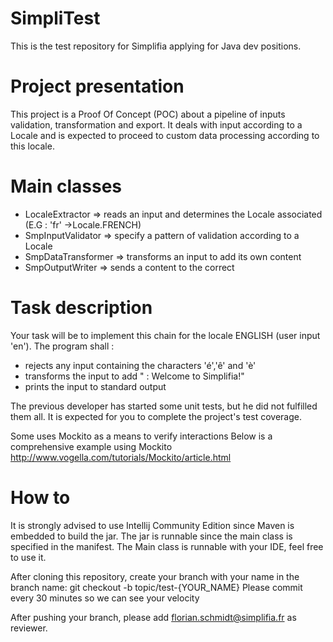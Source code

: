 # SimpliTest
This is the test repository for Simplifia applying for Java dev positions.

# Project presentation
This project is a Proof Of Concept (POC) about a pipeline of inputs validation, transformation and export.
It deals with input according to a Locale and is expected to proceed to custom data processing according to this locale.

# Main classes
- LocaleExtractor => reads an input and determines the Locale associated (E.G : 'fr' ->Locale.FRENCH)
- SmpInputValidator => specify a pattern of validation according to a Locale
- SmpDataTransformer => transforms an input to add its own content
- SmpOutputWriter => sends a content to the correct

# Task description
Your task will be to implement this chain for the locale ENGLISH (user input 'en').
The program shall :
- rejects any input containing the characters 'é','ê' and 'è'
- transforms the input to add " : Welcome to Simplifia!"
- prints the input to standard output

The previous developer has started some unit tests, but he did not fulfilled them all.
It is expected for you to complete the project's test coverage.

Some uses Mockito as a means to verify interactions
Below is a comprehensive example using Mockito
http://www.vogella.com/tutorials/Mockito/article.html

# How to
It is strongly advised to use Intellij Community Edition since Maven is embedded to build the jar.
The jar is runnable since the main class is specified in the manifest.
The Main class is runnable with your IDE, feel free to use it.

After cloning this repository,
create your branch with your name in the branch name:
git checkout -b topic/test-{YOUR_NAME}
Please commit every 30 minutes so we can see your velocity

After pushing your branch, please add florian.schmidt@simplifia.fr as reviewer.
